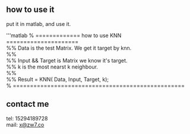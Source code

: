 
## how to use it

put it in matlab, and use it.  

'''matlab
% ============= how to use KNN =====================  
%% Data is the test Matrix. We get it target by knn.  
%%    
%% Input && Target is Matrix we know it's target.  
%% k is the most nearst k neighbour.  
%%  
%% Result = KNN( Data, Input, Target, k);  
% ==================================================  
  
## contact me
tel: 15294189728  
mail: x@zw7.co
